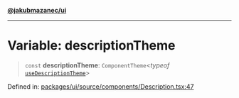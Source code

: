 [**@jakubmazanec/ui**](../README.md)

---

# Variable: descriptionTheme

> `const` **descriptionTheme**: `ComponentTheme`\<_typeof_
> [`useDescriptionTheme`](../functions/useDescriptionTheme.md)\>

Defined in:
[packages/ui/source/components/Description.tsx:47](https://github.com/jakubmazanec/tools/blob/40ba1fb8bbde716fbe797d7886fffe14521e098a/packages/ui/source/components/Description.tsx#L47)
